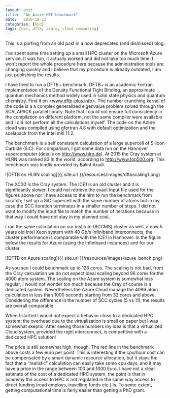 ```yaml
---
layout: post
title:  "An Azure HPC benchmark"
date:   2016-10-13
categories: [hpc]
tags: [hpc, dftb, azure, cloud computing]
---
```


This is a porting from an old post in a now deprecated (and dismissed) blog.

I've spent some time setting up a small HPC cluster on the Microsoft Azure
service. It was fun, it actually worked and did not take too much time.
I won't report the whole procedure here because the administration tools
are changing quickly and I believe that my procedure is already outdated,
I am just publishing the results.

I have tried to run a DFTB+ benchmark. DFTB+ is an academic Fortran
implementation of the Density Functional Tight Binding, an approximate quantum
mechanics method widely used in solid state physics and quantum chemistry.
Find it on <www.dftb-plus.info>.
The number crunching kernel of the code is a a complex generalized eigenvalue
problem solved through the SCALAPACK parallel library.
Note that I could not ensure full consistency in the compilation on different
platform, not the same compiler were available and I did not perform all the
calculations myself. The code on the Azure cloud was compiled using gfortran 4.8
with default optimization and the scalapack from the Intel mkl 11.2.

The benchmark is a self consistent calculation of a large supercell of
Silicon Carbide (SiC). For comparison, I got some data run on the Hannover
supercomputer (details on <http://www,hlrn.de>). At 2015 the Cray system at HLRN
 was ranked 83 in the world, according to http://www.top500.org. This benchmark
  was kindly provided by Balint Aradi.

![DFTB on HLRN scaling]({{ site.url }}/resources/images/dftbscaling1.png)

The XC30 is the Cray system. The ICE1 is an old cluster and it is significantly
slower. I could not retrieve the exact input file used for the figures above nor
 I have access to the hlrn to run the benchmark from scratch; I set up a SiC
 supercell with the same number of atoms but in my case the SCC iteration
 terminates in a smaller number of steps. I did not want to modify the input
 file to match the number of iterations because in that way I could have not
 stay in my planned cost.

I ran the same calculation on our institute (BCCMS) cluster as well, a now 5
years old Intel Xeon system with 40 Gb/s Infiniband interconnects, the cluster
performance is comparable with the ICE1 in Hannover. In the figure below the
results for Azure (using the Infiniband instances) and for our cluster.

![DFTB on Azure scaling]({{ site.url }}/resources/images/azure_bench.png)

As you see I could benchmark up to 128 cores. The scaling is not bad, from the
Cray calculation we do not expect ideal scaling beyond 96 cores for the 4000
atom system. The scaling on the Azure system is somewhat less regular, I would
not wonder too much because the Cray of course is a dedicated system.
Nevertheless the Azure Cloud manage the 4096 atom calculation in less than 1000
seconds starting from 32 cores and above. Considering the difference in the
number of SCC cycles (5 vs 11), the results are overall comparable.

When I started I would not expect a behavior close to a dedicated HPC system:
the overhead due to the virtualization is small on paper but I was somewhat
skeptic. After seeing those numbers my idea is that a virtualized Cloud system,
provided the right interconnect, is competitive with a dedicated HPC solution!

The price is still somewhat high, though. The red line in the benchmark above
costs a few euro per point. This is interesting if the cpu/hour cost can be
compensated by a smart dynamic resource allocation, but it stays the fact that
a “realistic” calculation can easily take some cpu days, and it may have a price
 in the range between 100 and 1000 Euro. I have not a clear estimate of the cost
of a dedicated HPC system, the point is that in academy the access to HPC is not
 regulated in the same way access to direct funding (read employs, travelling
funds etc.) is. To some extent, getting computational time is fairly easier
than getting a PhD grant.
